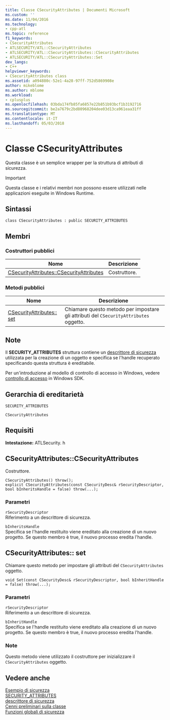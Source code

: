 ```yaml
---
title: Classe CSecurityAttributes | Documenti Microsoft
ms.custom: ''
ms.date: 11/04/2016
ms.technology:
- cpp-atl
ms.topic: reference
f1_keywords:
- CSecurityAttributes
- ATLSECURITY/ATL::CSecurityAttributes
- ATLSECURITY/ATL::CSecurityAttributes::CSecurityAttributes
- ATLSECURITY/ATL::CSecurityAttributes::Set
dev_langs:
- C++
helpviewer_keywords:
- CSecurityAttributes class
ms.assetid: a094880c-52e1-4a28-97ff-752d5869908e
author: mikeblome
ms.author: mblome
ms.workload:
- cplusplus
ms.openlocfilehash: 03bda174fb85fa6857e22b851b93bcf1b3192716
ms.sourcegitcommit: be2a7679c2bd80968204dee03d13ca961eaa31ff
ms.translationtype: MT
ms.contentlocale: it-IT
ms.lasthandoff: 05/03/2018
---
```

# <a name="csecurityattributes-class"></a>Classe CSecurityAttributes
Questa classe è un semplice wrapper per la struttura di attributi di sicurezza.  
  
> [!IMPORTANT]
>  Questa classe e i relativi membri non possono essere utilizzati nelle applicazioni eseguite in Windows Runtime.  
  
## <a name="syntax"></a>Sintassi  
  
```
class CSecurityAttributes : public SECURITY_ATTRIBUTES
```  
  
## <a name="members"></a>Membri  
  
### <a name="public-constructors"></a>Costruttori pubblici  
  
|Nome|Descrizione|  
|----------|-----------------|  
|[CSecurityAttributes::CSecurityAttributes](#csecurityattributes)|Costruttore.|  
  
### <a name="public-methods"></a>Metodi pubblici  
  
|Nome|Descrizione|  
|----------|-----------------|  
|[CSecurityAttributes:: set](#set)|Chiamare questo metodo per impostare gli attributi del `CSecurityAttributes` oggetto.|  
  
## <a name="remarks"></a>Note  
 Il **SECURITY_ATTRIBUTES** struttura contiene un [descrittore di sicurezza](http://msdn.microsoft.com/library/windows/desktop/aa379561) utilizzata per la creazione di un oggetto e specifica se l'handle recuperato specificando questa struttura è ereditabile.  
  
 Per un'introduzione al modello di controllo di accesso in Windows, vedere [controllo di accesso](http://msdn.microsoft.com/library/windows/desktop/aa374860) in Windows SDK.  
  
## <a name="inheritance-hierarchy"></a>Gerarchia di ereditarietà  
 `SECURITY_ATTRIBUTES`  
  
 `CSecurityAttributes`  
  
## <a name="requirements"></a>Requisiti  
 **Intestazione:** ATLSecurity. h  
  
##  <a name="csecurityattributes"></a>  CSecurityAttributes::CSecurityAttributes  
 Costruttore.  
  
```
CSecurityAttributes() throw();
explicit CSecurityAttributes(const CSecurityDesc& rSecurityDescriptor, bool bInheritsHandle = false) throw(...);
```  
  
### <a name="parameters"></a>Parametri  
 `rSecurityDescriptor`  
 Riferimento a un descrittore di sicurezza.  
  
 `bInheritsHandle`  
 Specifica se l'handle restituito viene ereditato alla creazione di un nuovo progetto. Se questo membro è true, il nuovo processo eredita l'handle.  
  
##  <a name="set"></a>  CSecurityAttributes:: set  
 Chiamare questo metodo per impostare gli attributi del `CSecurityAttributes` oggetto.  
  
```
void Set(const CSecurityDesc& rSecurityDescriptor, bool bInheritHandle = false) throw(...);
```  
  
### <a name="parameters"></a>Parametri  
 `rSecurityDescriptor`  
 Riferimento a un descrittore di sicurezza.  
  
 `bInheritHandle`  
 Specifica se l'handle restituito viene ereditato alla creazione di un nuovo progetto. Se questo membro è true, il nuovo processo eredita l'handle.  
  
### <a name="remarks"></a>Note  
 Questo metodo viene utilizzato il costruttore per inizializzare il `CSecurityAttributes` oggetto.  
  
## <a name="see-also"></a>Vedere anche  
 [Esempio di sicurezza](../../visual-cpp-samples.md)   
 [SECURITY_ATTRIBUTES](http://msdn.microsoft.com/library/windows/desktop/aa379560)   
 [descrittore di sicurezza](http://msdn.microsoft.com/library/windows/desktop/aa379561)   
 [Cenni preliminari sulla classe](../../atl/atl-class-overview.md)   
 [Funzioni globali di sicurezza](../../atl/reference/security-global-functions.md)
